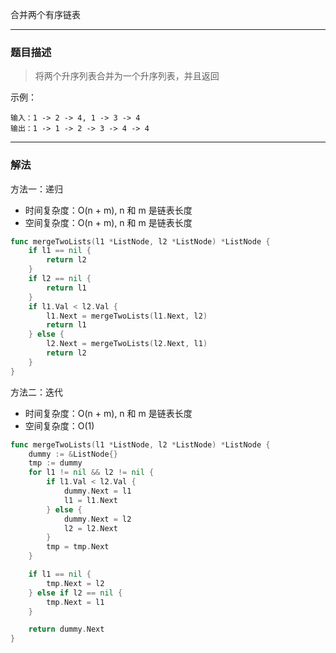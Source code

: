 合并两个有序链表

----

### 题目描述

> 将两个升序列表合并为一个升序列表，并且返回

示例：

```shell
输入：1 -> 2 -> 4, 1 -> 3 -> 4
输出：1 -> 1 -> 2 -> 3 -> 4 -> 4
```

----

### 解法

方法一：递归

- 时间复杂度：O(n + m), n 和 m 是链表长度
- 空间复杂度：O(n + m), n 和 m 是链表长度

```go
func mergeTwoLists(l1 *ListNode, l2 *ListNode) *ListNode {
	if l1 == nil {
		return l2
	}
	if l2 == nil {
		return l1
	}
	if l1.Val < l2.Val {
		l1.Next = mergeTwoLists(l1.Next, l2)
		return l1
	} else {
		l2.Next = mergeTwoLists(l2.Next, l1)
		return l2
	}
}
```

方法二：迭代

- 时间复杂度：O(n + m), n 和 m 是链表长度
- 空间复杂度：O(1)

```go
func mergeTwoLists(l1 *ListNode, l2 *ListNode) *ListNode {
	dummy := &ListNode{}
	tmp := dummy
	for l1 != nil && l2 != nil {
		if l1.Val < l2.Val {
			dummy.Next = l1
			l1 = l1.Next
		} else {
			dummy.Next = l2
			l2 = l2.Next
		}
		tmp = tmp.Next
	}

	if l1 == nil {
		tmp.Next = l2
	} else if l2 == nil {
		tmp.Next = l1
	}

	return dummy.Next
}
```